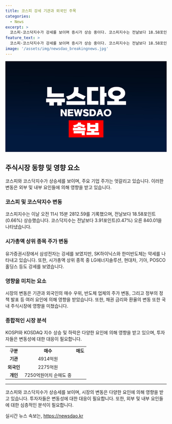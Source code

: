 ```yaml
---
title: 코스피 강세 기관과 외국인 주목
categories:
  - News
excerpt: >
  코스피·코스닥지수가 강세를 보이며 증시가 상승 중이다. 코스피지수는 전날보다 18.58포인트(0.66%) 상승한 2812.59를 기록했으며, 유가증권시장에서는 기관과 외국인의 매수가 지수를 견인했다. 삼성전자의 긍정적 소식으로 주가는 상승했지만, SK하이닉스와 한미반도체는 약세를 보였다. 또한, 정부의 기업 밸류업 프로그램 관련 세제 지원안이 발표되면서 금융주도 주가가 상승하고 있다. 코스닥지수도 오름세를 보이며, 시장에서는 에코프로, HLB, 엔켐, 삼천당제약 등이 강세를 보이고 있다. 미국 고용·경기 지표의 영향으로 채권 금리와 환율은 안정세를 유지하고 있다.
feature_text: >
  코스피·코스닥지수가 강세를 보이며 증시가 상승 중이다. 코스피지수는 전날보다 18.58포인트(0.66%) 상승한 2812.59를 기록했으며, 유가증권시장에서는 기관과 외국인의 매수가 지수를 견인했다. 삼성전자의 긍정적 소식으로 주가는 상승했지만, SK하이닉스와 한미반도체는 약세를 보였다. 또한, 정부의 기업 밸류업 프로그램 관련 세제 지원안이 발표되면서 금융주도 주가가 상승하고 있다. 코스닥지수도 오름세를 보이며, 시장에서는 에코프로, HLB, 엔켐, 삼천당제약 등이 강세를 보이고 있다. 미국 고용·경기 지표의 영향으로 채권 금리와 환율은 안정세를 유지하고 있다.
image: '/assets/img/newsdao_breakingnews.jpg'
---
```


<p><img src="/assets/img/newsdao_breakingnews.jpg" alt="cryptoinkorea 속보" /></p>

<h2 data-ke-size="size26">주식시장 동향 및 영향 요소</h2>

<p data-ke-size="size16">코스피와 코스닥지수가 상승세를 보이며, 주요 기업 주가는 엇갈리고 있습니다. 이러한 변동은 외부 및 내부 요인들에 의해 영향을 받고 있습니다.</p>

<h3>코스피 및 코스닥지수 변동</h3>

<p data-ke-size="size16">코스피지수는 이날 오전 11시 15분 2812.59를 기록했으며, 전날보다 18.58포인트(0.66%) 상승했습니다. 코스닥지수는 전날보다 3.91포인트(0.47%) 오른 840.01을 나타냈습니다.</p>

<h3>시가총액 상위 종목 주가 변동</h3>

<p data-ke-size="size16">유가증권시장에서 삼성전자는 강세를 보였지만, SK하이닉스와 한미반도체는 약세를 나타내고 있습니다. 또한, 시가총액 상위 종목 중 LG에너지솔루션, 현대차, 기아, POSCO홀딩스 등도 강세를 보였습니다.</p>

<h3>영향을 미치는 요소</h3>

<p data-ke-size="size16">시장의 변동은 기관과 외국인의 매수 우위, 반도체 업체의 주가 변동, 그리고 정부의 정책 발표 등 여러 요인에 의해 영향을 받았습니다. 또한, 채권 금리와 환율의 변동 또한 국내 주식시장에 영향을 미쳤습니다.</p>

<h3>종합적인 시장 분석</h3>

<p data-ke-size="size16">KOSPI와 KOSDAQ 지수 상승 및 하락은 다양한 요인에 의해 영향을 받고 있으며, 투자자들은 변동성에 대한 대응이 필요합니다.</p>

<table>
    <tbody>
        <tr>
            <td style="text-align: center; height: 17px;"><b>구분</b></td>
            <td style="text-align: center; height: 17px;"><b>매수</b></td>
            <td style="text-align: center; height: 17px;"><b>매도</b></td>
        </tr>
        <tr>
            <td style="text-align: center; height: 17px;"><b>기관</b></td>
            <td style="text-align: center; height: 17px;">4914억원</td>
            <td style="text-align: center; height: 17px;"></td>
        </tr>
        <tr>
            <td style="text-align: center; height: 17px;"><b>외국인</b></td>
            <td style="text-align: center; height: 17px;">2275억원</td>
            <td style="text-align: center; height: 17px;"></td>
        </tr>
        <tr>
            <td style="text-align: center; height: 17px;"><b>개인</b></td>
            <td style="text-align: center; height: 17px;">7250억원어치 순매도 중</td>
            <td style="text-align: center; height: 17px;"></td>
        </tr>
    </tbody>
</table>

<hr>

<p data-ke-size="size16">코스피와 코스닥지수가 상승세를 보이며, 시장의 변동은 다양한 요인에 의해 영향을 받고 있습니다. 투자자들은 변동성에 대한 대응이 필요합니다. 또한, 외부 및 내부 요인들에 대한 심층적인 분석이 필요합니다.</p>
실시간 뉴스 속보는, <a href="https://newsdao.kr" rel="dofollow">https://newsdao.kr</a>


